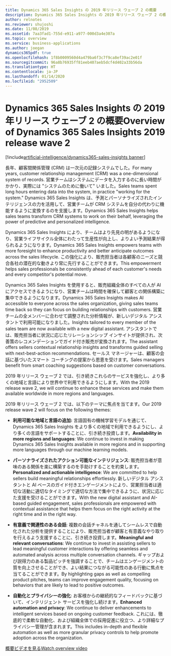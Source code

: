 ```yaml
---
title: Dynamics 365 Sales Insights の 2019 年リリース ウェーブ 2 の概要
description: Dynamics 365 Sales Insights の 2019 年リリース ウェーブ 2 の概要
author: relnotes
ms.reviewer: shujoshi
ms.date: 11/08/2019
ms.assetid: 7aa3fad1-755d-e911-a977-000d3a4e307a
ms.topic: overview
ms.service: business-applications
ms.author: joegan
dynamics365pdf: true
ms.openlocfilehash: 1f8b0009560d4a479ba6f3c7f9ca8ef39ac2e01f
ms.sourcegitcommit: 96a8b76935ff81eeb407aeb5dcf4d402a33b56da
ms.translationtype: HT
ms.contentlocale: ja-JP
ms.lasthandoff: 01/14/2020
ms.locfileid: "2952509"
---
```

# <a name="overview-of-dynamics-365-sales-insights-2019-release-wave-2"></a><span data-ttu-id="25a93-103">Dynamics 365 Sales Insights の 2019 年リリース ウェーブ 2 の概要</span><span class="sxs-lookup"><span data-stu-id="25a93-103">Overview of Dynamics 365 Sales Insights 2019 release wave 2</span></span>
[!include[artificial-intelligence/dynamics365-sales-insights banner](../includes/artificial-intelligence/dynamics365-sales-insights.md)]

<!--overview start-->
<span data-ttu-id="25a93-104">長年、顧客間関係管理 (CRM) は一次元の記録システムでした。</span><span class="sxs-lookup"><span data-stu-id="25a93-104">For many years, customer relationship management (CRM) was a one-dimensional system of records.</span></span> <span data-ttu-id="25a93-105">営業チームはシステムにデータを入力するのに長い時間がかかり、実際には "システムのために働いて" いました。</span><span class="sxs-lookup"><span data-stu-id="25a93-105">Sales teams spent long hours entering data into the system, in practice "working for the system."</span></span> <span data-ttu-id="25a93-106">Dynamics 365 Sales Insights は、予測とパーソナライズされたインテリジェンスの力を活用して、営業チームが CRM システムを自分の代わりに機能するように変換するのを支援します。</span><span class="sxs-lookup"><span data-stu-id="25a93-106">Dynamics 365 Sales Insights helps sales teams transform CRM systems to work on their behalf, leveraging the power of predictive and personalized intelligence.</span></span>   

<span data-ttu-id="25a93-107">Dynamics 365 Sales Insights により、チームはより先見の明があるようになり、営業ライフサイクル全体にわたって生産性が向上し、よりよい予測結果が得られるようになります。</span><span class="sxs-lookup"><span data-stu-id="25a93-107">Dynamics 365 Sales Insights empowers teams with more foresight to enhance productivity and better anticipate outcomes across the sales lifecycle.</span></span>  <span data-ttu-id="25a93-108">この強化により、販売担当者は各顧客のニーズと競合各社の潜在的な動きより常に先行することができます。</span><span class="sxs-lookup"><span data-stu-id="25a93-108">This empowerment helps sales professionals be consistently ahead of each customer's needs and every competitor's potential move.</span></span>   

<span data-ttu-id="25a93-109">Dynamics 365 Sales Insights を使用すると、販売組織全体のすべての人が AI にアクセスできるようになり、営業チームは時間を確保して顧客との関係構築に集中できるようになります。</span><span class="sxs-lookup"><span data-stu-id="25a93-109">Dynamics 365 Sales Insights makes AI accessible to everyone across the sales organization, giving sales teams time back so they can focus on building relationships with customers.</span></span> <span data-ttu-id="25a93-110">営業チームの全メンバーに合わせて調整された分析情報が、新しいデジタル アシスタントで利用可能になりました。</span><span class="sxs-lookup"><span data-stu-id="25a93-110">Insights tailored to every member of the sales team are now available with a new digital assistant.</span></span> <span data-ttu-id="25a93-111">アシスタントでは、販売担当者に状況に応じたリレーションシップ インサイトが提供され、次善策のレコメンデーションでガイド付き販売が変換されます。</span><span class="sxs-lookup"><span data-stu-id="25a93-111">The assistant offers sellers contextual relationship insights and transforms guided selling with next-best-action recommendations.</span></span> <span data-ttu-id="25a93-112">セールス マネージャーは、顧客の会話に基づいたスマート コーチングの提案から恩恵を受けます。</span><span class="sxs-lookup"><span data-stu-id="25a93-112">Sales managers benefit from smart coaching suggestions based on customer conversations.</span></span>  

<span data-ttu-id="25a93-113">2019 年リリース ウェーブ 2 では、引き続きこれらのサービスを強化し、より多くの地域と言語により世界中で利用できるようにします。</span><span class="sxs-lookup"><span data-stu-id="25a93-113">With the 2019 release wave 2, we will continue to enhance these services and make them available worldwide in more regions and languages.</span></span>  

<span data-ttu-id="25a93-114">2019 年リリース ウェーブ 2 では、以下のテーマに焦点を当てます。</span><span class="sxs-lookup"><span data-stu-id="25a93-114">Our 2019 release wave 2 will focus on the following themes:</span></span> 

- <span data-ttu-id="25a93-115">**利用可能な地域と言語の追加:** 言語固有の機械学習モデルを通じて、Dynamics 365 Sales Insights をより多くの地域で利用できるようにし、より多くの言語をサポートすることに、引き続き投資します。</span><span class="sxs-lookup"><span data-stu-id="25a93-115">**Availability in more regions and languages**: We continue to invest in making Dynamics 365 Sales Insights available in more regions and in supporting more languages through our machine learning models.</span></span> 

- <span data-ttu-id="25a93-116">**パーソナライズされたアクション可能なインテリジェンス**: 販売担当者が意味のある関係を楽に構築するのを手助けすることを約束します。</span><span class="sxs-lookup"><span data-stu-id="25a93-116">**Personalized and actionable intelligence**: We are committed to help sellers build meaningful relationships effortlessly.</span></span> <span data-ttu-id="25a93-117">新しいデジタル アシスタントと AI ベースのガイド付きエンゲージメントにより、営業担当者は適切な活動に適切なタイミングで適切な方法で集中できるように、状況に応じた支援を受けることができます。</span><span class="sxs-lookup"><span data-stu-id="25a93-117">With the new digital assistant and AI-based guided engagement, sales professionals are empowered with contextual assistance that helps them focus on the right activity at the right time and in the right way.</span></span> 

- <span data-ttu-id="25a93-118">**有意義で関連性のある会話**: 複数の会話チャネルを通してシームレスで自動化された分析を提供することにより、販売担当者が顧客と有意義なやり取りを行えるよう支援することに、引き続き投資します。</span><span class="sxs-lookup"><span data-stu-id="25a93-118">**Meaningful and relevant conversations**: We continue to invest in assisting sellers to lead meaningful customer interactions by offering seamless and automated analysis across multiple conversation channels.</span></span> <span data-ttu-id="25a93-119">ギャップおよび説得力のある製品ピッチを強調することで、チームはエンゲージメントの質を向上させることができ、よい結果につながる可能性のある行動に焦点を当てることができます。</span><span class="sxs-lookup"><span data-stu-id="25a93-119">By highlighting gaps as well as compelling product pitches, teams can improve engagement quality, focusing on behaviors that are likely to lead to positive outcomes.</span></span>  

- <span data-ttu-id="25a93-120">**自動化とプライバシーの強化**: お客様からの継続的なフィードバックに基づいて、インテリジェント サービスを強化し続けます。</span><span class="sxs-lookup"><span data-stu-id="25a93-120">**Enhanced automation and privacy**: We continue to deliver enhancements to intelligent services based on ongoing customer feedback.</span></span> <span data-ttu-id="25a93-121">これには、徹底的で柔軟な自動化、および組織全体での採用促進に役立つ、より詳細なプライバシー管理が含まれます。</span><span class="sxs-lookup"><span data-stu-id="25a93-121">This includes in-depth and flexible automation as well as more granular privacy controls to help promote adoption across the organization.</span></span>

[<span data-ttu-id="25a93-122">概要ビデオを見る</span><span class="sxs-lookup"><span data-stu-id="25a93-122">Watch overview video</span></span>](https://aka.ms/ROGSI19RW2ROV)

<!--overview end-->